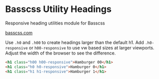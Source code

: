 
# Basscss Utility Headings

<p class="hide">Responsive heading utilities module for Basscss</p>

<a href="http://basscss.com" class="hide">basscss.com</a>

Use `.h0` and `.h00` to create headings larger than the default h1.
Add `.h0-responsive` or `h00-responsive` to use vw based sizes at larger viewports.
Adjust the width of the browser to see the difference.

```html
<h1 class="h00 h00-responsive">Hamburger 00</h1>
<h1 class="h0 h0-responsive">Hamburger 0</h1>
<h1 class="h1 h1-responsive">Hamburger 1</h1>
```

